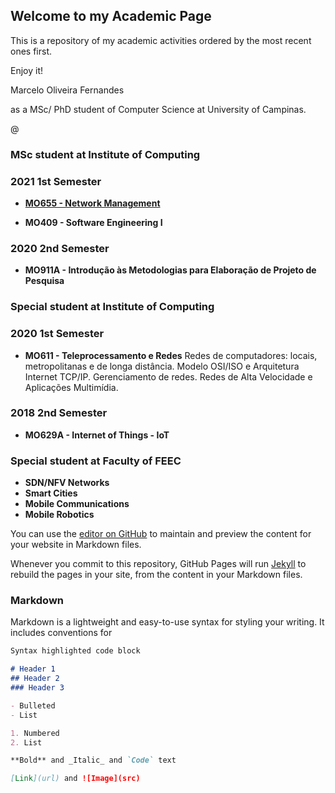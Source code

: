 ## Welcome to my Academic Page

This is a repository of my academic activities ordered by the most recent ones first.

Enjoy it!

Marcelo Oliveira Fernandes


as a MSc/ PhD student of Computer Science at University of Campinas.

@

### MSc student at Institute of Computing

### 2021 1st Semester

- **[MO655 - Network Management](MO655-NetworkManagement.md)**

- **MO409 - Software Engineering I**

### 2020 2nd Semester

- **MO911A - Introdução às Metodologias para Elaboração de Projeto de Pesquisa**


### Special student at Institute of Computing

### 2020 1st Semester

- **MO611 - Teleprocessamento e Redes**
Redes de computadores: locais, metropolitanas e de longa distância. Modelo OSI/ISO e Arquitetura Internet TCP/IP. Gerenciamento de redes. Redes de Alta Velocidade e Aplicações Multimídia.

### 2018 2nd Semester

- **MO629A - Internet of Things - IoT**


### Special student at Faculty of FEEC

- **SDN/NFV Networks**
- **Smart Cities**
- **Mobile Communications**
- **Mobile Robotics**




You can use the [editor on GitHub](https://github.com/marceloofernandes/marceloofernandes.gitbub.io/edit/main/README.md) to maintain and preview the content for your website in Markdown files.

Whenever you commit to this repository, GitHub Pages will run [Jekyll](https://jekyllrb.com/) to rebuild the pages in your site, from the content in your Markdown files.

### Markdown

Markdown is a lightweight and easy-to-use syntax for styling your writing. It includes conventions for

```markdown
Syntax highlighted code block

# Header 1
## Header 2
### Header 3

- Bulleted
- List

1. Numbered
2. List

**Bold** and _Italic_ and `Code` text

[Link](url) and ![Image](src)
```
